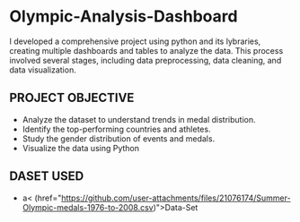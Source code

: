 # Olympic-Analysis-Dashboard
I developed a comprehensive project using python and its lybraries, creating multiple dashboards and tables to analyze the data. This process involved several stages, including data preprocessing, data cleaning, and data visualization.

## PROJECT OBJECTIVE
- Analyze the dataset to understand trends in medal distribution.
- Identify the top-performing countries and athletes.
- Study the gender distribution of events and medals.
- Visualize the data using Python

## DASET USED
- a< (href="https://github.com/user-attachments/files/21076174/Summer-Olympic-medals-1976-to-2008.csv)">Data-Set</a>

